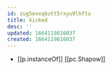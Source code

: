 ```yaml
---
id: zug5exxqkutt5rxyu9lhftu
title: kicked
desc: ''
updated: 1664119816037
created: 1664119816037
---
```


- [[p.instanceOf]] [[pc.Shapow]]